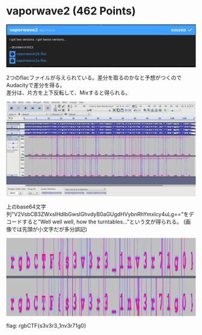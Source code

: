 # vaporwave2 (462 Points)

![problem](problem.png)


2つのflacファイルが与えられている。差分を取るのかなと予想がつくのでAudacityで差分を得る。  
差分は、片方を上下反転して、Mixすると得られる。


![](a.png)

上のbase64文字列"V2VsbCB3ZWxsIHdlbGwsIGhvdyB0aGUgdHVybnRhYmxlcy4uLg=="をデコードすると"Well well well, how the turntables..."という文が得られる。
(画像では先頭が小文字だが多分誤記)

![](b.png)

flag: rgbCTF{s3v3r3_1nv3r71g0}
